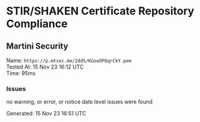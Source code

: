 # STIR/SHAKEN Certificate Repository Compliance

## Martini Security

Name: `https://p.mtsec.me/2dd5/KGooOP8qrCkY.pem`\
Tested At: 15 Nov 23 16:12 UTC\
Time: 95ms

### Issues

no warning, or error, or notice date level issues were found

Generated: 15 Nov 23 16:51 UTC